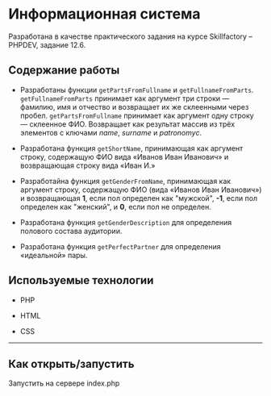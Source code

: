 # Информационная система
Разработана в качестве практического задания на курсе Skillfactory &ndash; PHPDEV, задание 12.6.

## Содержание работы

* Разработаны функции `getPartsFromFullname` и `getFullnameFromParts`. `getFullnameFromParts` принимает как аргумент три строки — фамилию, имя и отчество и возвращает их же склеенными через пробел. `getPartsFromFullname` принимает как аргумент одну строку — склеенное ФИО. Возвращает как результат массив из трёх элементов с ключами *name*, *surname* и *patronomyc*.

* Разработана функция `getShortName`, принимающая как аргумент строку, содержащую ФИО вида «Иванов Иван Иванович» и возвращающая строку вида «Иван И.»

* Разработайна функция `getGenderFromName`, принимающая как аргумент строку, содержащую ФИО (вида «Иванов Иван Иванович») и возвращающая **1**, если пол определен как "мужской", **-1**, если пол определен как "женский", и **0**, если пол не определен. 

* Разработана функция `getGenderDescription` для определения полового состава аудитории.

* Разработана функция `getPerfectPartner` для определения «идеальной» пары.

## Используемые технологии

* PHP

* HTML

* CSS
---
## Как открыть/запустить

Запустить на сервере index.php

